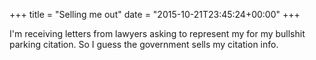 +++
title = "Selling me out"
date = "2015-10-21T23:45:24+00:00"
+++

I'm receiving letters from lawyers asking to represent my for my bullshit parking citation. So I guess the government sells my citation info.
			